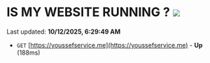 # IS MY WEBSITE RUNNING ? [![](https://img.shields.io/static/v1?label=Sponsor&message=%E2%9D%A4&logo=GitHub&color=%23fe8e86)](https://github.com/sponsors/Youssef-Lehmam)

Last updated: **10/12/2025, 6:29:49 AM**

- `GET` [https://youssefservice.me](https://youssefservice.me) - **Up** (188ms)
